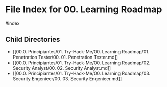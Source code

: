 # File Index for 00. Learning Roadmap
#index

## Child Directories

- [[00.0. Principiantes/01. Try-Hack-Me/00. Learning Roadmap/01. Penetration Tester/00. 01. Penetration Tester.md]]
- [[00.0. Principiantes/01. Try-Hack-Me/00. Learning Roadmap/02. Security Analyst/00. 02. Security Analyst.md]]
- [[00.0. Principiantes/01. Try-Hack-Me/00. Learning Roadmap/03. Security Engenieer/00. 03. Security Engenieer.md]]

